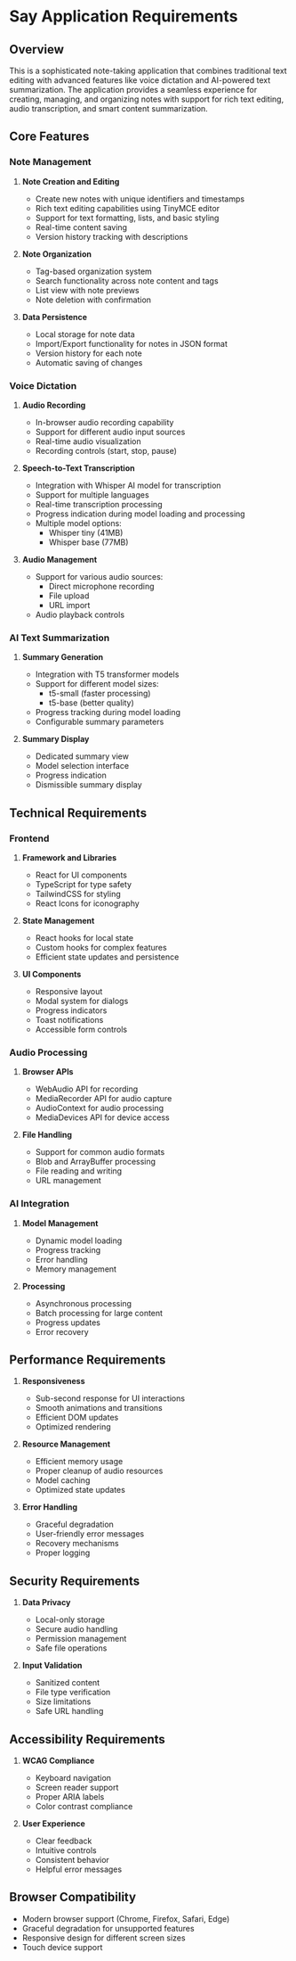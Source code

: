 # Say Application Requirements

## Overview
This is a sophisticated note-taking application that combines traditional text editing with advanced features like voice dictation and AI-powered text summarization. The application provides a seamless experience for creating, managing, and organizing notes with support for rich text editing, audio transcription, and smart content summarization.

## Core Features

### Note Management
1. **Note Creation and Editing**
   - Create new notes with unique identifiers and timestamps
   - Rich text editing capabilities using TinyMCE editor
   - Support for text formatting, lists, and basic styling
   - Real-time content saving
   - Version history tracking with descriptions

2. **Note Organization**
   - Tag-based organization system
   - Search functionality across note content and tags
   - List view with note previews
   - Note deletion with confirmation

3. **Data Persistence**
   - Local storage for note data
   - Import/Export functionality for notes in JSON format
   - Version history for each note
   - Automatic saving of changes

### Voice Dictation
1. **Audio Recording**
   - In-browser audio recording capability
   - Support for different audio input sources
   - Real-time audio visualization
   - Recording controls (start, stop, pause)

2. **Speech-to-Text Transcription**
   - Integration with Whisper AI model for transcription
   - Support for multiple languages
   - Real-time transcription processing
   - Progress indication during model loading and processing
   - Multiple model options:
     - Whisper tiny (41MB)
     - Whisper base (77MB)

3. **Audio Management**
   - Support for various audio sources:
     - Direct microphone recording
     - File upload
     - URL import
   - Audio playback controls

### AI Text Summarization
1. **Summary Generation**
   - Integration with T5 transformer models
   - Support for different model sizes:
     - t5-small (faster processing)
     - t5-base (better quality)
   - Progress tracking during model loading
   - Configurable summary parameters

2. **Summary Display**
   - Dedicated summary view
   - Model selection interface
   - Progress indication
   - Dismissible summary display

## Technical Requirements

### Frontend
1. **Framework and Libraries**
   - React for UI components
   - TypeScript for type safety
   - TailwindCSS for styling
   - React Icons for iconography

2. **State Management**
   - React hooks for local state
   - Custom hooks for complex features
   - Efficient state updates and persistence

3. **UI Components**
   - Responsive layout
   - Modal system for dialogs
   - Progress indicators
   - Toast notifications
   - Accessible form controls

### Audio Processing
1. **Browser APIs**
   - WebAudio API for recording
   - MediaRecorder API for audio capture
   - AudioContext for audio processing
   - MediaDevices API for device access

2. **File Handling**
   - Support for common audio formats
   - Blob and ArrayBuffer processing
   - File reading and writing
   - URL management

### AI Integration
1. **Model Management**
   - Dynamic model loading
   - Progress tracking
   - Error handling
   - Memory management

2. **Processing**
   - Asynchronous processing
   - Batch processing for large content
   - Progress updates
   - Error recovery

## Performance Requirements
1. **Responsiveness**
   - Sub-second response for UI interactions
   - Smooth animations and transitions
   - Efficient DOM updates
   - Optimized rendering

2. **Resource Management**
   - Efficient memory usage
   - Proper cleanup of audio resources
   - Model caching
   - Optimized state updates

3. **Error Handling**
   - Graceful degradation
   - User-friendly error messages
   - Recovery mechanisms
   - Proper logging

## Security Requirements
1. **Data Privacy**
   - Local-only storage
   - Secure audio handling
   - Permission management
   - Safe file operations

2. **Input Validation**
   - Sanitized content
   - File type verification
   - Size limitations
   - Safe URL handling

## Accessibility Requirements
1. **WCAG Compliance**
   - Keyboard navigation
   - Screen reader support
   - Proper ARIA labels
   - Color contrast compliance

2. **User Experience**
   - Clear feedback
   - Intuitive controls
   - Consistent behavior
   - Helpful error messages

## Browser Compatibility
- Modern browser support (Chrome, Firefox, Safari, Edge)
- Graceful degradation for unsupported features
- Responsive design for different screen sizes
- Touch device support

